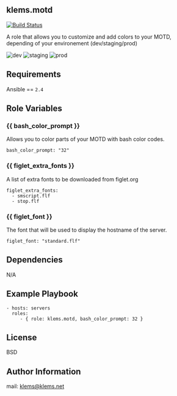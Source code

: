 klems.motd
------------
[![Build Status](https://travis-ci.org/klems/ansible-role-motd.svg?branch=master)](https://travis-ci.org/klems/ansible-role-motd)

A role that allows you to customize and add colors to your MOTD, depending of your environement (dev/staging/prod)

![dev](https://image.ibb.co/hNrTob/demo_new_dev.png)
![staging]()
![prod]()

Requirements
------------
Ansible == `2.4`

Role Variables
--------------
### {{ bash_color_prompt }}
Allows you to color parts of your MOTD with bash color codes.

```
bash_color_prompt: "32"
```

### {{ figlet_extra_fonts }}
A list of extra fonts to be downloaded from figlet.org

```
figlet_extra_fonts:
  - smscript.flf
  - stop.flf
```

### {{ figlet_font }}
The font that will be used to display the hostname of the server.

```
figlet_font: "standard.flf"
```

Dependencies
------------
N/A

Example Playbook
----------------
```
- hosts: servers
  roles:
     - { role: klems.motd, bash_color_prompt: 32 }
```

License
-------
BSD

Author Information
------------------
mail: klems@klems.net
